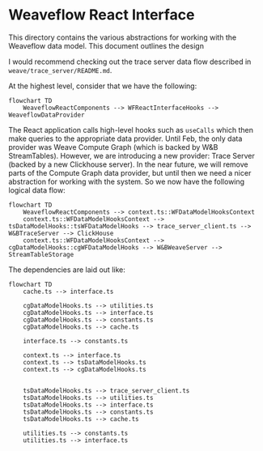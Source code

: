 # Weaveflow React Interface

This directory contains the various abstractions for working with the Weaveflow data model. This document outlines the design

I would recommend checking out the trace server data flow described in `weave/trace_server/README.md`.

At the highest level, consider that we have the following:

```mermaid
flowchart TD
    WeaveflowReactComponents --> WFReactInterfaceHooks --> WeaveflowDataProvider
```

The React application calls high-level hooks such as `useCalls` which then make queries to the appropriate data provider. Until Feb, the only data provider was Weave Compute Graph (which is backed by W&B StreamTables). However, we are introducing a new provider: Trace Server (backed by a new Clickhouse server). In the near future, we will remove parts of the Compute Graph data provider, but until then we need a nicer abstraction for working with the system. So we now have the following logical data flow:

```mermaid
flowchart TD
    WeaveflowReactComponents --> context.ts::WFDataModelHooksContext
    context.ts::WFDataModelHooksContext --> tsDataModelHooks::tsWFDataModelHooks --> trace_server_client.ts --> W&BTraceServer --> ClickHouse
    context.ts::WFDataModelHooksContext --> cgDataModelHooks::cgWFDataModelHooks --> W&BWeaveServer --> StreamTableStorage
```

The dependencies are laid out like:

```mermaid
flowchart TD
    cache.ts --> interface.ts

    cgDataModelHooks.ts --> utilities.ts
    cgDataModelHooks.ts --> interface.ts
    cgDataModelHooks.ts --> constants.ts
    cgDataModelHooks.ts --> cache.ts

    interface.ts --> constants.ts

    context.ts --> interface.ts
    context.ts --> tsDataModelHooks.ts
    context.ts --> cgDataModelHooks.ts


    tsDataModelHooks.ts --> trace_server_client.ts
    tsDataModelHooks.ts --> utilities.ts
    tsDataModelHooks.ts --> interface.ts
    tsDataModelHooks.ts --> constants.ts
    tsDataModelHooks.ts --> cache.ts

    utilities.ts --> constants.ts
    utilities.ts --> interface.ts
```
